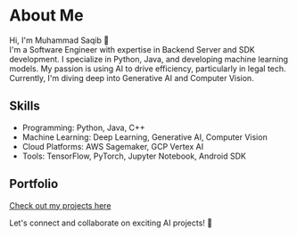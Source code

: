 # About Me

Hi, I'm Muhammad Saqib 👋  
I'm a Software Engineer with expertise in Backend Server and SDK development. I specialize in Python, Java, and developing machine learning models. My passion is using AI to drive efficiency, particularly in legal tech. Currently, I'm diving deep into Generative AI and Computer Vision.

## Skills
- Programming: Python, Java, C++
- Machine Learning: Deep Learning, Generative AI, Computer Vision
- Cloud Platforms: AWS Sagemaker, GCP Vertex AI
- Tools: TensorFlow, PyTorch, Jupyter Notebook, Android SDK

## Portfolio
[Check out my projects here]([https://sites.google.com/view/mohammed-saqib/projects](https://github.com/MohammedSaqibMS?tab=repositories))

Let's connect and collaborate on exciting AI projects! 🚀



<!--
## Hi there 👋
-->

<!--
**MohammedSaqibMS/MohammedSaqibMS** is a ✨ _special_ ✨ repository because its `README.md` (this file) appears on your GitHub profile.

Here are some ideas to get you started:

- 🔭 I’m currently working on ...
- 🌱 I’m currently learning ...
- 👯 I’m looking to collaborate on ...
- 🤔 I’m looking for help with ...
- 💬 Ask me about ...
- 📫 How to reach me: ...
- 😄 Pronouns: ...
- ⚡ Fun fact: ...
-->
